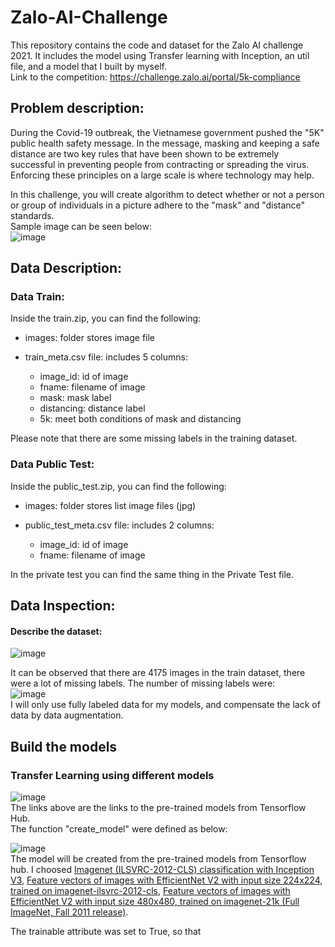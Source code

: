 # Zalo-AI-Challenge
This repository contains the code and dataset for the Zalo AI challenge 2021. It includes the model using Transfer learning with Inception, an util file, and a model that I built by myself.  
Link to the competition: https://challenge.zalo.ai/portal/5k-compliance  

## Problem description: 

During the Covid-19 outbreak, the Vietnamese government pushed the "5K" public health safety message. In the message, masking and keeping a safe distance are two key rules that have been shown to be extremely successful in preventing people from contracting or spreading the virus. Enforcing these principles on a large scale is where technology may help.

In this challenge, you will create algorithm to detect whether or not a person or group of individuals in a picture adhere to the "mask" and "distance" standards.  
Sample image can be seen below:  
![image](https://user-images.githubusercontent.com/68081679/146218442-53338413-c022-4d2a-8e8e-e9951780514e.png)  

## Data Description:  

### Data Train:  

Inside the train.zip, you can find the following:  

* images: folder stores image file  

* train_meta.csv file: includes 5 columns:  

    * image_id: id of image  
    * fname: filename of image  
    * mask: mask label  
    * distancing: distance label  
    * 5k: meet both conditions of mask and distancing  
 
Please note that there are some missing labels in the training dataset.   

### Data Public Test:  

Inside the public_test.zip, you can find the following:  

* images: folder stores list image files (jpg)  

* public_test_meta.csv file: includes 2 columns:  

    * image_id: id of image  
    * fname: filename of image  

In the private test you can find the same thing in the Private Test file.   

## Data Inspection: 

#### Describe the dataset:  

![image](https://user-images.githubusercontent.com/68081679/146222605-5db362e7-f86f-436c-94b8-fab25c2c7bf0.png)  

It can be observed that there are 4175 images in the train dataset, there were a lot of missing labels. The number of missing labels were:  
![image](https://user-images.githubusercontent.com/68081679/146226304-e4e0286b-d52c-42f6-b30b-8e7a23d9b8f4.png)  
I will only use fully labeled data for my models, and compensate the lack of data by data augmentation.  

## Build the models 

### Transfer Learning using different models  

![image](https://user-images.githubusercontent.com/68081679/147751374-4e7f262f-29f2-4e8d-90e3-cd81738f1f14.png)  
The links above are the links to the pre-trained models from Tensorflow Hub.    
The function "create_model" were defined as below:  

![image](https://user-images.githubusercontent.com/68081679/147751819-d3f8d46a-179a-4cc3-b6cc-59bba76c6358.png)  
The model will be created from the pre-trained models from Tensorflow hub. I choosed [Imagenet (ILSVRC-2012-CLS) classification with Inception V3](https://tfhub.dev/google/imagenet/inception_v3/classification/5), [Feature vectors of images with EfficientNet V2 with input size 224x224, trained on imagenet-ilsvrc-2012-cls](https://tfhub.dev/google/imagenet/efficientnet_v2_imagenet1k_b0/feature_vector/2), [Feature vectors of images with EfficientNet V2 with input size 480x480, trained on imagenet-21k (Full ImageNet, Fall 2011 release)](https://tfhub.dev/google/imagenet/efficientnet_v2_imagenet21k_l/feature_vector/2).  

The trainable attribute was set to True, so that 



















